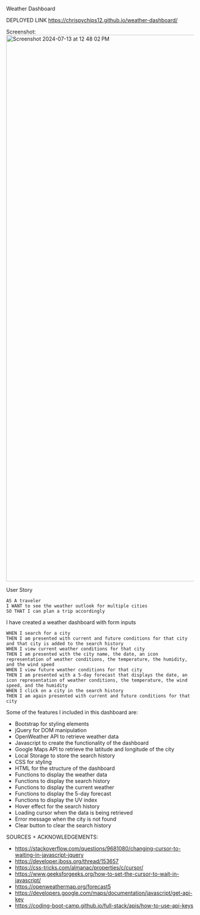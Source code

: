 Weather Dashboard

DEPLOYED LINK https://chrispychips12.github.io/weather-dashboard/

Screenshot:
<img width="1464" alt="Screenshot 2024-07-13 at 12 48 02 PM" src="https://github.com/user-attachments/assets/60f390d2-aaf2-420b-ade3-2c44bd1cb943">

User Story
```
AS A traveler
I WANT to see the weather outlook for multiple cities
SO THAT I can plan a trip accordingly
```

I have created a weather dashboard with form inputs
```
WHEN I search for a city
THEN I am presented with current and future conditions for that city and that city is added to the search history
WHEN I view current weather conditions for that city
THEN I am presented with the city name, the date, an icon representation of weather conditions, the temperature, the humidity, and the wind speed
WHEN I view future weather conditions for that city
THEN I am presented with a 5-day forecast that displays the date, an icon representation of weather conditions, the temperature, the wind speed, and the humidity
WHEN I click on a city in the search history
THEN I am again presented with current and future conditions for that city
```


Some of the features I included in this dashboard are:

- Bootstrap for styling elements
- jQuery for DOM manipulation
- OpenWeather API to retrieve weather data
- Javascript to create the functionality of the dashboard
- Google Maps API to retrieve the latitude and longitude of the city
- Local Storage to store the search history
- CSS for styling
- HTML for the structure of the dashboard
- Functions to display the weather data
- Functions to display the search history
- Functions to display the current weather
- Functions to display the 5-day forecast
- Functions to display the UV index
- Hover effect for the search history
- Loading cursor when the data is being retrieved
- Error message when the city is not found
- Clear button to clear the search history



SOURCES + ACKNOWLEDGEMENTS:
- https://stackoverflow.com/questions/9681080/changing-cursor-to-waiting-in-javascript-jquery 
- https://developer.jboss.org/thread/153657 
- https://css-tricks.com/almanac/properties/c/cursor/ 
- https://www.geeksforgeeks.org/how-to-set-the-cursor-to-wait-in-javascript/  
- https://openweathermap.org/forecast5
- https://developers.google.com/maps/documentation/javascript/get-api-key
- https://coding-boot-camp.github.io/full-stack/apis/how-to-use-api-keys


